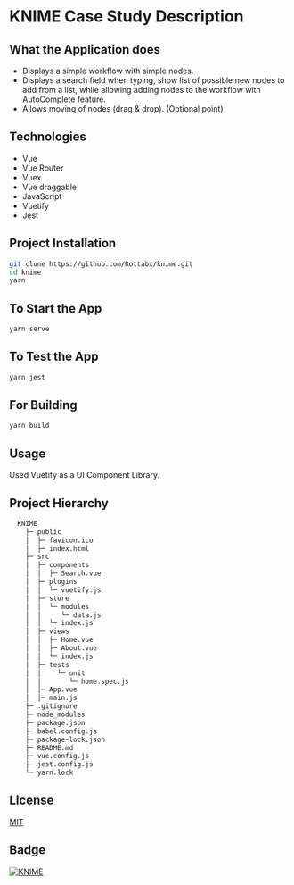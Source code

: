 # KNIME Case Study Description

## What the Application does

- Displays a simple workflow with simple nodes.
- Displays a search field when typing, show list of possible new nodes to add from a list, while allowing adding nodes to the workflow with AutoComplete feature.
- Allows moving of nodes (drag & drop). (Optional point)

## Technologies

- Vue
- Vue Router
- Vuex 
- Vue draggable
- JavaScript
- Vuetify
- Jest

## Project Installation

```bash
git clone https://github.com/Rottabx/knime.git
cd knime
yarn 
```

## To Start the App

```bash
yarn serve
```

## To Test the App

```bash
yarn jest
```

## For Building

```bash
yarn build
```

## Usage

Used Vuetify as a UI Component Library.

## Project Hierarchy

```bash
  KNIME
    ├─ public
    │  ├─ favicon.ico
    │  ├─ index.html
    ├─ src
    │  ├─ components
    │  │  ├─ Search.vue
    │  ├─ plugins
    │  │  └─ vuetify.js
    │  ├─ store
    │  │  └─ modules
    │  │     └─ data.js
    │  │  └─ index.js   
    │  ├─ views
    │  │  ├─ Home.vue
    │  │  ├─ About.vue   
    │  │  └─ index.js   
    │  ├─ tests
    │  │    └─ unit
    │  │       └─ home.spec.js
    │  │─ App.vue
    │  │─ main.js
    ├─ .gitignore
    ├─ node_modules
    ├─ package.json
    ├─ babel.config.js
    ├─ package-lock.json
    ├─ README.md
    ├─ vue.config.js
    ├─ jest.config.js
    └─ yarn.lock
```

## License

[MIT](https://choosealicense.com/licenses/mit/)

## Badge
<a href="https://www.knime.com/"> <img src="https://img.shields.io/badge/Mahmoud%20Rottab-KNIME-red" alt="KNIME" /> </a>


